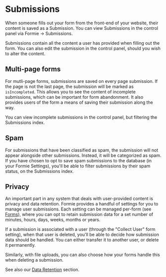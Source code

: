 # Submissions
When someone fills out your form from the front-end of your website, their content is saved as a Submission. You can view Submissions in the control panel via Formie → Submissions.

Submissions contain all the content a user has provided when filling out the form. You can also edit the submission in the control panel, should you wish to alter the content.

## Multi-page forms
For mutli-page forms, submissions are saved on every page submission. If the page is not the last page, the submission will be marked as `isIncompleted`. This allows you to see the content of incomplete submissions, which can be important for form abandonment. It also provides users of the form a means of saving their submission along the way.

You can view incomplete submissions in the control panel, but filtering the Submissions index.

## Spam
For submissions that have been classified as spam, the submission will not appear alongside other submissions. Instead, it will be categorized as spam. If you have chosen to opt to save spam submissions to the database (in your Formie Settings), you'll be able to filter submissions by their spam status, on the Submissions index.

## Privacy
An important part in any system that deals with user-provided content is privacy and data retention. Formie provides a handful of settings for you to manage user submissions. Each setting can be managed per-form (see [Forms](docs:feature-tour/forms)), where you can opt to retain submission data for a set number of minutes, hours, days, weeks, months or years.

If a submission is associated with a user (through the "Collect User" form setting), when that user is deleted, you'll be able to decide how submission data should be handled. You can either transfer it to another user, or delete it permanently.

Similarly, with file uploads, you can also choose how your forms handle this when deleting a submission.

See also our [Data Retention](docs:feature-tour/data-retention) section.